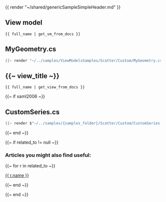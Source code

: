 {{ render "~/shared/genericSampleSimpleHeader.md" }}

## View model

```
{{ full_name | get_vm_from_docs }}
```

## MyGeometry.cs

```csharp
{{~ render "~/../samples/ViewModelsSamples/Scatter/Custom/MyGeometry.cs" ~}}
```

## {{~ view_title ~}}

```
{{ full_name | get_view_from_docs }}
```

{{~ if xaml2006 ~}}
## CustomSeries.cs

```csharp
{{~ render $"~/../samples/{samples_folder}/Scatter/Custom/CustomSeries.cs" ~}}
```
{{~ end ~}}

{{~ if related_to != null ~}}

### Articles you might also find useful:

{{~ for r in related_to ~}}

<div>
<a href="{{ compile this r.url }}">
{{ r.name }}
</a>
</div>

{{~ end ~}}

{{~ end ~}}